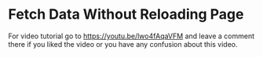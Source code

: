 # Fetch Data Without Reloading Page

For video tutorial go to https://youtu.be/lwo4fAqaVFM and leave a comment there if you liked the video or you have any confusion about this video.
